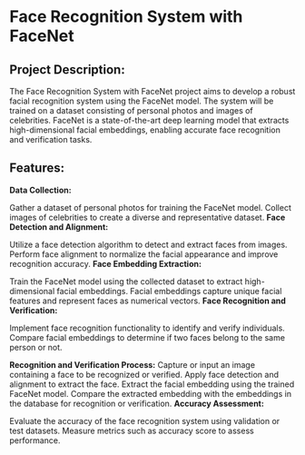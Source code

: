 # Face Recognition System with FaceNet
## Project Description:
The Face Recognition System with FaceNet project aims to develop a robust facial recognition system using the FaceNet model. The system will be trained on a dataset consisting of personal photos and images of celebrities. FaceNet is a state-of-the-art deep learning model that extracts high-dimensional facial embeddings, enabling accurate face recognition and verification tasks.

## Features:
**Data Collection:**

Gather a dataset of personal photos for training the FaceNet model.
Collect images of celebrities to create a diverse and representative dataset.
**Face Detection and Alignment:**

Utilize a face detection algorithm to detect and extract faces from images.
Perform face alignment to normalize the facial appearance and improve recognition accuracy.
**Face Embedding Extraction:**

Train the FaceNet model using the collected dataset to extract high-dimensional facial embeddings.
Facial embeddings capture unique facial features and represent faces as numerical vectors.
**Face Recognition and Verification:**

Implement face recognition functionality to identify and verify individuals.
Compare facial embeddings to determine if two faces belong to the same person or not.

**Recognition and Verification Process:**
Capture or input an image containing a face to be recognized or verified.
Apply face detection and alignment to extract the face.
Extract the facial embedding using the trained FaceNet model.
Compare the extracted embedding with the embeddings in the database for recognition or verification.
**Accuracy Assessment:**

Evaluate the accuracy of the face recognition system using validation or test datasets.
Measure metrics such as accuracy score to assess performance.




